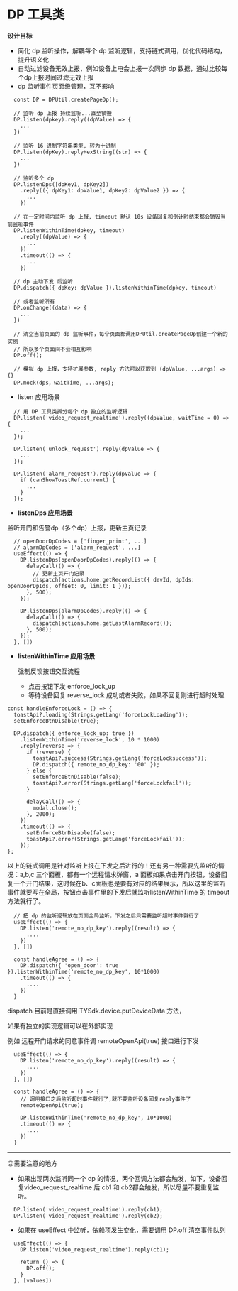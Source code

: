 # DP 工具类

**设计目标**

- 简化 dp 监听操作，解耦每个 dp 监听逻辑，支持链式调用，优化代码结构，提升语义化
- 自动过滤设备无效上报，例如设备上电会上报一次同步 dp 数据，通过比较每个dp上报时间过滤无效上报
- dp 监听事件页面级管理，互不影响

```tsx
  const DP = DPUtil.createPageDp();

  // 监听 dp 上报 持续监听...直至销毁
  DP.listen(dpkey).reply((dpValue) => {
    ...
  })

  // 监听 16 进制字符串类型, 转为十进制
  DP.listen(dpKey).replyHexString((str) => {
    ...
  })

  // 监听多个 dp
  DP.listenDps([dpKey1, dpKey2])
    .reply(({ dpKey1: dpValue1, dpKey2: dpValue2 }) => {
      ...
    })

  // 在一定时间内监听 dp 上报, timeout 默认 10s 设备回复和倒计时结束都会销毁当前监听事件
  DP.listenWithinTime(dpkey, timeout)
    .reply((dpValue) => {
      ...
    })
    .timeout(() => {
      ...
    })

  // dp 主动下发 后监听
  DP.dispatch({ dpKey: dpValue }).listenWithinTime(dpkey, timeout)

  // 或者监听所有
  DP.onChange((data) => {
    ...
  })

  // 清空当前页面的 dp 监听事件，每个页面都调用DPUtil.createPageDp创建一个新的实例
  // 所以多个页面间不会相互影响
  DP.off();

  // 模拟 dp 上报，支持扩展参数, reply 方法可以获取到 (dpValue, ...args) => {}
  DP.mock(dps，waitTime, ...args);
```

- listen 应用场景

```tsx
  // 用 DP 工具类拆分每个 dp 独立的监听逻辑
  DP.listen('video_request_realtime').reply((dpValue, waitTime = 0) => {
    ...
  });

  DP.listen('unlock_request').reply(dpValue => {
    ...
  });

  DP.listen('alarm_request').reply(dpValue => {
    if (canShowToastRef.current) {
      ...
    }
  });
```

- **listenDps 应用场景**

监听开门和告警dp（多个dp）上报，更新主页记录

```tsx
  // openDoorDpCodes = ['finger_print', ...]
  // alarmDpCodes = ['alarm_request', ...]
  useEffect(() => {
    DP.listenDps(openDoorDpCodes).reply(() => {
      delayCall(() => {
        // 更新主页开门记录
        dispatch(actions.home.getRecordList({ devId, dpIds: openDoorDpIds, offset: 0, limit: 1 }));
      }, 500);
    });

    DP.listenDps(alarmDpCodes).reply(() => {
      delayCall(() => {
        dispatch(actions.home.getLastAlarmRecord());
      }, 500);
    });
  }, [])
```

- **listenWithinTime 应用场景**
    
    强制反锁按钮交互流程
    
    - 点击按钮下发 enforce_lock_up
    - 等待设备回复 reverse_lock 成功或者失败，如果不回复则进行超时处理

```tsx
const handleEnforceLock = () => {
  toastApi?.loading(Strings.getLang('forceLockLoading'));
  setEnforceBtnDisable(true);

  DP.dispatch({ enforce_lock_up: true })
    .listemWithinTime('reverse_lock', 10 * 1000)
    .reply(reverse => {
      if (reverse) {
        toastApi?.success(Strings.getLang('forceLocksuccess'));
        DP.dispatch({ remote_no_dp_key: '00' });
      } else {
        setEnforceBtnDisable(false);
        toastApi?.error(Strings.getLang('forceLockfail'));
      }

      delayCall(() => {
        modal.close();
      }, 2000);
    })
    .timeout(() => {
      setEnforceBtnDisable(false);
      toastApi?.error(Strings.getLang('forceLockfail'));
    });
};
```

以上的链式调用是针对监听上报在下发之后进行的！还有另一种需要先监听的情况：a,b,c 三个面板，都有一个远程请求弹窗，a 面板如果点击开门按钮，设备回复一个开门结果，这时候在b、c面板也是要有对应的结果展示，所以这里的监听事件就要写在全局，按钮点击事件里的下发后就监听listenWithinTime 的 timeout 方法就行了。

```tsx
  // 把 dp 的监听逻辑放在页面全局监听，下发之后只需要监听超时事件就行了
  useEffect(() => {
    DP.listen('remote_no_dp_key').reply((result) => {
      ....
    })
  }, [])

  const handleAgree = () => {
    DP.dispatch({ 'open_door': true }).listenWithinTime('remote_no_dp_key', 10*1000)
    .timeout(() => {
      ....
    })
  }
```

dispatch 目前是直接调用 TYSdk.device.putDeviceData 方法，

如果有独立的实现逻辑可以在外部实现

例如 远程开门请求的同意事件调 remoteOpenApi(true) 接口进行下发

```tsx
  useEffect(() => {
    DP.listen('remote_no_dp_key').reply((result) => {
      ....
    })
  }, [])

  const handleAgree = () => {
    // 调用接口之后监听超时事件就行了,就不要监听设备回复reply事件了
    remoteOpenApi(true);

    DP.listenWithinTime('remote_no_dp_key', 10*1000)
    .timeout(() => {
      ....
    })
  }
```

---

🙃需要注意的地方
- 如果出现两次监听同一个 dp 的情况，两个回调方法都会触发，如下，设备回复video_request_realtime 后 cb1 和 cb2都会触发，所以尽量不要重复监听。

```tsx
  DP.listen('video_request_realtime').reply(cb1);
  DP.listen('video_request_realtime').reply(cb2);
```
- 如果在 useEffect 中监听，依赖项发生变化，需要调用 DP.off 清空事件队列

```tsx
  useEffect(() => {
    DP.listen('video_request_realtime').reply(cb1);

    return () => {
      DP.off();
    }
  }, [values])
```